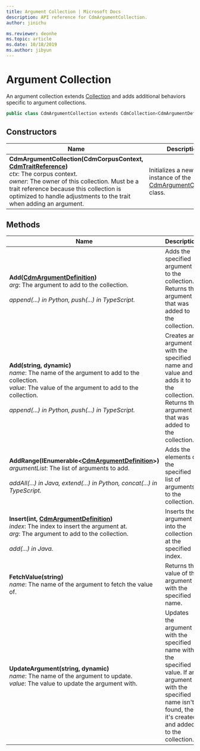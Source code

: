 ```yaml
---
title: Argument Collection | Microsoft Docs
description: API reference for CdmArgumentCollection.
author: jinichu

ms.reviewer: deonhe 
ms.topic: article
ms.date: 10/18/2019
ms.author: jibyun
---
```


# Argument Collection

An argument collection extends [Collection](collection.md) and adds additional behaviors specific to argument collections. 

```csharp
public class CdmArgumentCollection extends CdmCollection<CdmArgumentDefinition>
```

## Constructors
|Name|Description|
|---|---|
**CdmArgumentCollection(CdmCorpusContext, [CdmTraitReference](traitreference.md))**<br/>*ctx*: The corpus context.<br/>*owner*: The owner of this collection. Must be a trait reference because this collection is optimized to handle adjustments to the trait when adding an argument.|Initializes a new instance of the [CdmArgumentCollection](argumentcollection.md) class.|

## Methods
|Name|Description|Return Type|
|---|---|---|
|**Add([CdmArgumentDefinition](argument.md))**<br/>*arg*: The argument to add to the collection.<br/><br/>*append(...) in Python, push(...) in TypeScript.*|Adds the specified argument to the collection. Returns the argument that was added to the collection.|[CdmArgumentDefinition](argument.md)|
|**Add(string, dynamic)**<br/>*name*: The name of the argument to add to the collection.<br/>*value*: The value of the argument to add to the collection.<br/><br/>*append(...) in Python, push(...) in TypeScript.*|Creates an argument with the specified name and value and adds it to the collection. Returns the argument that was added to the collection.|[CdmArgumentDefinition](argument.md)|
|**AddRange(IEnumerable\<[CdmArgumentDefinition](argument.md)>)**<br/>*argumentList*: The list of arguments to add.<br/><br/>*addAll(...) in Java, extend(...) in Python, concat(...) in TypeScript.*|Adds the elements of the specified list of arguments to the collection.|void|
|**Insert(int, [CdmArgumentDefinition](argument.md))**<br/>*index*: The index to insert the argument at.<br/>*arg*: The argument to add to the collection.<br/><br/>*add(...) in Java.*|Inserts the argument into the collection at the specified index.|void|
|**FetchValue(string)**<br/>*name*: The name of the argument to fetch the value of.|Returns the value of the argument with the specified name.|dynamic|
|**UpdateArgument(string, dynamic)**<br/>*name*: The name of the argument to update.<br/>*value*: The value to update the argument with.|Updates the argument with the specified name with the specified value. If an argument with the specified name isn't found, then it's created and added to the collection.|void|


